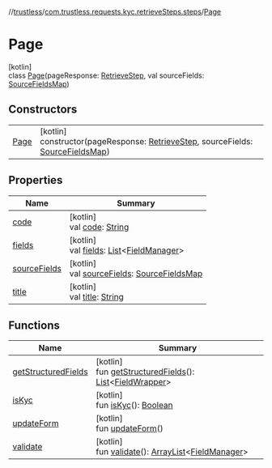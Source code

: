 //[trustless](../../../index.md)/[com.trustless.requests.kyc.retrieveSteps.steps](../index.md)/[Page](index.md)

# Page

[kotlin]\
class [Page](index.md)(pageResponse: [RetrieveStep](../../com.trustless.requests.kyc.retrieveSteps/-retrieve-step/index.md), val sourceFields: [SourceFieldsMap](../-source-fields-map/index.md))

## Constructors

| | |
|---|---|
| [Page](-page.md) | [kotlin]<br>constructor(pageResponse: [RetrieveStep](../../com.trustless.requests.kyc.retrieveSteps/-retrieve-step/index.md), sourceFields: [SourceFieldsMap](../-source-fields-map/index.md)) |

## Properties

| Name | Summary |
|---|---|
| [code](code.md) | [kotlin]<br>val [code](code.md): [String](https://kotlinlang.org/api/latest/jvm/stdlib/kotlin/-string/index.html) |
| [fields](fields.md) | [kotlin]<br>val [fields](fields.md): [List](https://kotlinlang.org/api/latest/jvm/stdlib/kotlin.collections/-list/index.html)&lt;[FieldManager](../../com.trustless.requests.kyc.retrieveSteps.steps.wrapper/-field-manager/index.md)&gt; |
| [sourceFields](source-fields.md) | [kotlin]<br>val [sourceFields](source-fields.md): [SourceFieldsMap](../-source-fields-map/index.md) |
| [title](title.md) | [kotlin]<br>val [title](title.md): [String](https://kotlinlang.org/api/latest/jvm/stdlib/kotlin/-string/index.html) |

## Functions

| Name | Summary |
|---|---|
| [getStructuredFields](get-structured-fields.md) | [kotlin]<br>fun [getStructuredFields](get-structured-fields.md)(): [List](https://kotlinlang.org/api/latest/jvm/stdlib/kotlin.collections/-list/index.html)&lt;[FieldWrapper](../../com.trustless.requests.kyc.retrieveSteps.steps.wrapper/-field-wrapper/index.md)&gt; |
| [isKyc](is-kyc.md) | [kotlin]<br>fun [isKyc](is-kyc.md)(): [Boolean](https://kotlinlang.org/api/latest/jvm/stdlib/kotlin/-boolean/index.html) |
| [updateForm](update-form.md) | [kotlin]<br>fun [updateForm](update-form.md)() |
| [validate](validate.md) | [kotlin]<br>fun [validate](validate.md)(): [ArrayList](https://kotlinlang.org/api/latest/jvm/stdlib/kotlin.collections/-array-list/index.html)&lt;[FieldManager](../../com.trustless.requests.kyc.retrieveSteps.steps.wrapper/-field-manager/index.md)&gt; |
